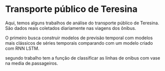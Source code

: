# Transporte público de Teresina

Aqui, temos alguns trabalhos de análise do transporte público de Teresina. São dados reais coletados diariamente nas viagens dos ônibus.

O primeiro busca construir modelos de previsão temporal com modelos mais clássicos de séries temporais 
comparando com um modelo criado com RNN LSTM.

segundo trabalho tem a função de classificar as linhas de onibus com vase na media de.passageiros.
